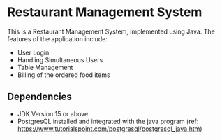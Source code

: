 # Restaurant Management System

This is a Restaurant Management System, implemented using Java.
The features of the application include:
  * User Login
  * Handling Simultaneous Users
  * Table Management
  * Billing of the ordered food items

## Dependencies

* JDK Version 15 or above
* PostgresQL installed and integrated with the java program (ref: https://www.tutorialspoint.com/postgresql/postgresql_java.htm)
